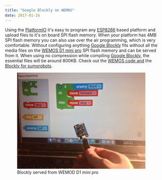```yaml
---
title: "Google Blockly on WEMOS"
date: 2017-01-16
---
```


Using the [PlatformIO](http://platformio.org/) it's easy to program any [ESP8266](http://www.esp8266.com/) based platform and upload files to it's on board SPI flash memory. When your platform has 4MB SPI flash memory you can also use over the air programming, which is very comfortable. Without configuring anything [Google Blockly](https://developers.google.com/blockly/) fits without all the media files on the [WEMOS D1 mini pro](https://www.wemos.cc/product/d1-mini-pro.html) SPI flash memory and can be served from it. When using no compression while compiling [Google Blockly](https://developers.google.com/blockly/), the essential files will be around 800KB. Check out the [WEMOS code and](https://github.com/robokoding/sumorobot-wemos) the [Blockly for sumorobots](https://github.com/robokoding/blockly).

<figure>
  <img src="/assets/images/wemos-blockly.jpg" alt="sumorobots">
  <figcaption>Blockly served from WEMOD D1 mini pro</figcaption>
</figure>
